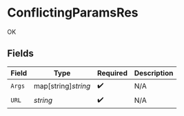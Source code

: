 # ConflictingParamsRes

OK


## Fields

| Field               | Type                | Required            | Description         |
| ------------------- | ------------------- | ------------------- | ------------------- |
| `Args`              | map[string]*string* | :heavy_check_mark:  | N/A                 |
| `URL`               | *string*            | :heavy_check_mark:  | N/A                 |